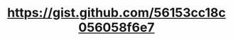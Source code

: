 ---
layout: default
title: https://gist.github.com/56153cc18c056058f6e7
name: shapefile2couchdb.js
fullname: Converts an on-disk Shapefile into GeoJSON and imports the data into a CouchDB-compatible database (e.g. Cloudant) using node.js.
description: Converts an on-disk Shapefile into GeoJSON and imports the data into a CouchDB-compatible database (e.g. Cloudant) using node.js.
forks: 0
giturl: https://gist.github.com/rajrsingh/56153cc18c056058f6e7
languages: 
  - JavaScript

tech: 
  - Cloudant
  - CouchDB

level: Beginner
---